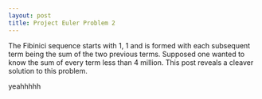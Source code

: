 ```yaml
---
layout: post
title: Project Euler Problem 2
---
```


The Fibinici sequence starts with 1, 1 and is formed with each subsequent term being the sum of the two previous terms. Supposed one wanted to know the sum of every term less than 4 million. This post reveals a cleaver solution to this problem.

yeahhhhh
